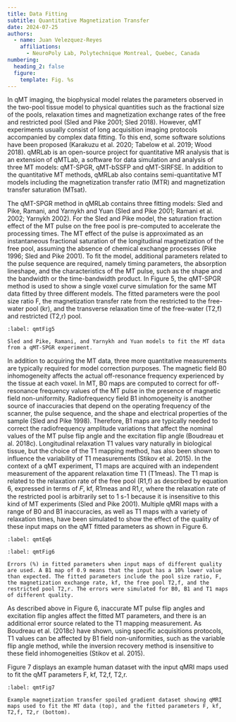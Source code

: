 ```yaml
---
title: Data Fitting
subtitle: Quantitative Magnetization Transfer
date: 2024-07-25
authors:
  - name: Juan Velezquez-Reyes
    affiliations:
      - NeuroPoly Lab, Polytechnique Montreal, Quebec, Canada
numbering:
  heading_2: false
  figure:
    template: Fig. %s
---
```


In qMT imaging, the biophysical model relates the parameters observed in the two-pool tissue model to physical quantities such as the fractional size of the pools, relaxation times and magnetization exchange rates of the free and restricted pool (Sled and Pike 2001; Sled 2018). However, qMT experiments usually consist of long acquisition imaging protocols accompanied by complex data fitting. To this end, some software solutions have been proposed (Karakuzu et al. 2020; Tabelow et al. 2019; Wood 2018). qMRLab is an open-source project for quantitative MR analysis that is an extension of qMTLab, a software for data simulation and analysis of three MT models: qMT-SPGR, qMT-bSSFP and qMT-SIRFSE. In addition to the quantitative MT methods, qMRLab also contains semi-quantitative MT models including the magnetization transfer ratio (MTR) and magnetization transfer saturation (MTsat).

The qMT-SPGR method in qMRLab contains three fitting models: Sled and Pike, Ramani, and Yarnykh and Yuan (Sled and Pike 2001; Ramani et al. 2002; Yarnykh 2002). For the Sled and Pike model, the saturation fraction effect of the MT pulse on the free pool is pre-computed to accelerate the processing times. The MT effect of the pulse is approximated as an instantaneous fractional saturation of the longitudinal magnetization of the free pool, assuming the absence of chemical exchange processes (Pike 1996; Sled and Pike 2001). To fit the model, additional parameters related to the pulse sequence are required, namely timing parameters, the absorption lineshape, and the characteristics of the MT pulse, such as the shape and the bandwidth or the time-bandwidth product. In Figure 5, the qMT-SPGR method is used to show a single voxel curve simulation for the same MT data fitted by three different models. The fitted parameters were the pool size ratio F, the magnetization transfer rate from the restricted to the free-water pool (kr), and the transverse relaxation time of the free-water (T2,f) and restricted (T2,r) pool.

```{figure} img/plot4.png
:label: qmtFig5

Sled and Pike, Ramani, and Yarnykh and Yuan models to fit the MT data from a qMT-SPGR experiment.
```

In addition to acquiring the MT data, three more quantitative measurements are typically required for model correction purposes. The magnetic field B0 inhomogeneity affects the actual off-resonance frequency experienced by the tissue at each voxel. In MT, B0 maps are computed to correct for off-resonance frequency values of the MT pulse in the presence of magnetic field non-uniformity. Radiofrequency field B1 inhomogeneity is another source of inaccuracies that depend on the operating frequency of the scanner, the pulse sequence, and the shape and electrical properties of the sample (Sled and Pike 1998). Therefore, B1 maps are typically needed to correct the radiofrequency amplitude variations that affect the nominal values of the MT pulse flip angle and the excitation flip angle (Boudreau et al. 2018c). Longitudinal relaxation T1 values vary naturally in biological tissue, but the choice of the T1 mapping method, has also been shown to influence the variability of T1 measurements (Stikov et al. 2015). In the context of a qMT experiment, T1 maps are acquired with an independent measurement of the apparent relaxation time T1 (T1meas). The T1 map is related to the relaxation rate of the free pool (R1,f) as described by equation 6, expressed in terms of  𝐹, kf, R1meas and R1,r, where the relaxation rate of the restricted pool is arbitrarily set to 1 s-1 because it is insensitive to this kind of MT experiments (Sled and Pike 2001). Multiple qMRI maps with a range of B0 and B1 inaccuracies, as well as T1 maps with a variety of relaxation times, have been simulated to show the effect of the quality of these input maps on the qMT fitted parameters as shown in Figure 6.

```{figure} img/eq6.png
:label: qmtEq6
```


```{figure} img/plot5.png
:label: qmtFig6

Errors (%) in fitted parameters when input maps of different quality are used. A B1 map of 0.9 means that the input has a 10% lower value than expected. The fitted parameters include the pool size ratio, F, the magnetization exchange rate, kf, the free pool T2,f, and the restricted pool T2,r. The errors were simulated for B0, B1 and T1 maps of different quality.
```

As described above in Figure 6, inaccurate MT pulse flip angles and excitation flip angles affect the fitted MT parameters, and there is an additional error source related to the T1 mapping measurement. As Boudreau et al. (2018c) have shown, using specific acquisitions protocols, T1 values can be affected by B1 field non-uniformities, such as the variable flip angle method, while the inversion recovery method is insensitive to these field inhomogeneities (Stikov et al. 2015).

Figure 7 displays an example human dataset with the input qMRI maps used to fit the qMT parameters F, kf, T2,f, T2,r.

```{figure} img/plot6.png
:label: qmtFig7

Example magnetization transfer spoiled gradient dataset showing qMRI maps used to fit the MT data (top), and the fitted parameters F, kf, T2,f, T2,r (bottom).
```

